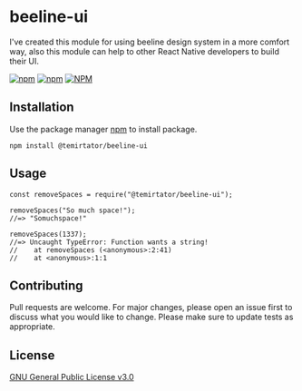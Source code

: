 # beeline-ui


I've created this module for using beeline design system in a more comfort way, also this module can help to other React Native developers to build their UI.

[![npm](https://img.shields.io/npm/v/@temirtator/beeline-ui)](https://www.npmjs.com/package/@temirtator/beeline-ui)
[![npm](https://img.shields.io/npm/dt/@temirtator/beeline-ui)](https://www.npmjs.com/package/@temirtator/beeline-ui)
[![NPM](https://img.shields.io/npm/l/@temirtator/beeline-ui)](https://choosealicense.com/licenses/gpl-3.0/)

## Installation

Use the package manager [npm](https://npmjs.com/) to install package.

```
npm install @temirtator/beeline-ui
```

## Usage

```
const removeSpaces = require("@temirtator/beeline-ui");

removeSpaces("So much space!");
//=> "Somuchspace!"

removeSpaces(1337);
//=> Uncaught TypeError: Function wants a string!
//    at removeSpaces (<anonymous>:2:41)
//    at <anonymous>:1:1
```


## Contributing
Pull requests are welcome. For major changes, please open an issue first to discuss what you would like to change.
Please make sure to update tests as appropriate.

## License
[GNU General Public License v3.0](https://choosealicense.com/licenses/gpl-3.0/)
